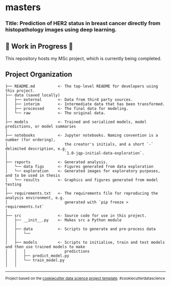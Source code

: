 masters
==============================

### Title: Prediction of HER2 status in breast cancer directly from histopathology images using deep learning. ###

## 🚧 Work in Progress 🚧
This repository hosts my MSc project, which is currently being completed.

Project Organization
------------

    ├── README.md          <- The top-level README for developers using this project.
    ├── data (saved locally)
    │   ├── external       <- Data from third party sources.
    │   ├── interim        <- Intermediate data that has been transformed.
    │   ├── processed      <- The final data for modeling.
    │   └── raw            <- The original data.
    │
    ├── models             <- Trained and serialized models, model predictions, or model summaries
    │
    ├── notebooks          <- Jupyter notebooks. Naming convention is a number (for ordering),
    │                         the creator's initials, and a short `-` delimited description, e.g.
    │                         `1.0-jqp-initial-data-exploration`.
    │
    ├── reports            <- Generated analysis.
    │   └── data figs      <- Figures generated from data exploration
    │   └── exploration    <- Generated images for exploratory purposes, and to be used in thesis
    │   └── results        <- Graphics and figures generated from model testing
    │
    ├── requirements.txt   <- The requirements file for reproducing the analysis environment, e.g.
    │                         generated with `pip freeze > requirements.txt`
    │
    ├── src                <- Source code for use in this project.
    │   ├── __init__.py    <- Makes src a Python module
    │   │
    │   ├── data           <- Scripts to generate and pre-process data
    │   │   └── 
    │   │
    │   ├── models         <- Scripts to initialise, train and test models and then use trained models to make
    │   │   │                 predictions
    │   │   ├── predict_model.py
    │   │   └── train_model.py
    │   │


--------

<p><small>Project based on the <a target="_blank" href="https://drivendata.github.io/cookiecutter-data-science/">cookiecutter data science project template</a>. #cookiecutterdatascience</small></p>
